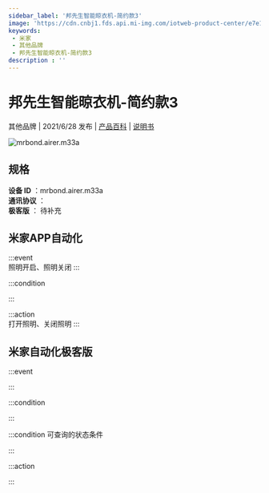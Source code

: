 ```yaml
---
sidebar_label: '邦先生智能晾衣机-简约款3'
image: 'https://cdn.cnbj1.fds.api.mi-img.com/iotweb-product-center/e7e183edc21a10912c8cbb843d9514e7_M33a拟物图.png?GalaxyAccessKeyId=AKVGLQWBOVIRQ3XLEW&Expires=9223372036854775807&Signature=iZcPZ0Eqt72ApQU+4R4Zg4gIjrI='
keywords: 
 - 米家
 - 其他品牌
 - 邦先生智能晾衣机-简约款3
description : ''
---
```

# 邦先生智能晾衣机-简约款3

其他品牌 | 2021/6/28 发布 | [产品百科](https://home.mi.com/webapp/content/baike/product/index.html?model=mrbond.airer.m33a/) | [说明书](https://home.mi.com/views/introduction.html?model=mrbond.airer.m33a&region=cn)

![mrbond.airer.m33a](https://cdn.cnbj1.fds.api.mi-img.com/iotweb-product-center/e7e183edc21a10912c8cbb843d9514e7_M33a拟物图.png?GalaxyAccessKeyId=AKVGLQWBOVIRQ3XLEW&Expires=9223372036854775807&Signature=iZcPZ0Eqt72ApQU+4R4Zg4gIjrI=)

## 规格  
> 
**设备 ID** ：mrbond.airer.m33a  
**通讯协议** ：  
**极客版**  ： 待补充 


## 米家APP自动化  

:::event  
照明开启、照明关闭
:::

:::condition  

:::

:::action   
打开照明、关闭照明
:::

## 米家自动化极客版  

:::event  

:::

:::condition  

:::

:::condition 可查询的状态条件  

:::

:::action  

:::

        
